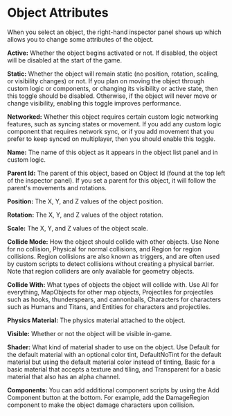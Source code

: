 # Object Attributes

When you select an object, the right-hand inspector panel shows up which allows you to change some attributes of the object.

**Active:** Whether the object begins activated or not. If disabled, the object will be disabled at the start of the game.

**Static:** Whether the object will remain static (no position, rotation, scaling, or visibility changes) or not. If you plan on moving the object through custom logic or components, or changing its visibility or active state, then this toggle should be disabled. Otherwise, if the object will never move or change visibility, enabling this toggle improves performance.

**Networked:** Whether this object requires certain custom logic networking features, such as syncing states or movement. If you add any custom logic component that requires network sync, or if you add movement that you prefer to keep synced on multiplayer, then you should enable this toggle.

**Name:** The name of this object as it appears in the object list panel and in custom logic.

**Parent Id:** The parent of this object, based on Object Id (found at the top left of the inspector panel). If you set a parent for this object, it will follow the parent's movements and rotations.

**Position:** The X, Y, and Z values of the object position.

**Rotation:** The X, Y, and Z values of the object rotation.

**Scale:** The X, Y, and Z values of the object scale.

**Collide Mode:** How the object should collide with other objects. Use None for no collision, Physical for normal collisions, and Region for region collisions. Region collisions are also known as triggers, and are often used by custom scripts to detect collisions without creating a physical barrier. Note that region colliders are only available for geometry objects.

**Collide With:** What types of objects the object will collide with. Use All for everything, MapObjects for other map objects, Projectiles for projectiles such as hooks, thunderspears, and cannonballs, Characters for characters such as Humans and Titans, and Entities for characters and projectiles.

**Physics Material:** The physics material attached to the object.

**Visible:** Whether or not the object will be visible in-game.

**Shader:** What kind of material shader to use on the object. Use Default for the default material with an optional color tint, DefaultNoTint for the default material but using the default material color instead of tinting, Basic for a basic material that accepts a texture and tiling, and Transparent for a basic material that also has an alpha channel.&#x20;

**Components:** You can add additional component scripts by using the Add Component button at the bottom. For example, add the DamageRegion component to make the object damage characters upon collision.



